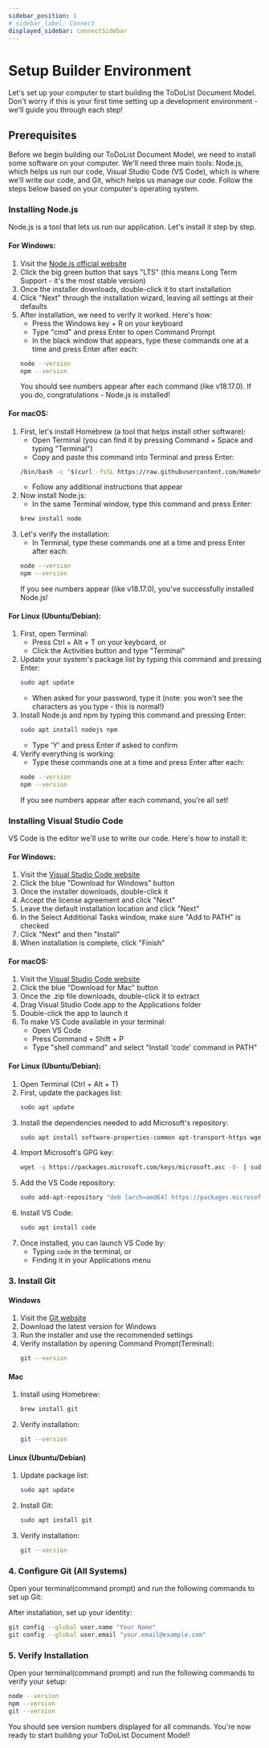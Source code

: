 ```yaml
---
sidebar_position: 1
# sidebar_label: Connect
displayed_sidebar: connectSidebar
---
```


# Setup Builder Environment

Let's set up your computer to start building the ToDoList Document Model. Don't worry if this is your first time setting up a development environment - we'll guide you through each step!

## Prerequisites

Before we begin building our ToDoList Document Model, we need to install some software on your computer. We'll need three main tools: Node.js, which helps us run our code, Visual Studio Code (VS Code), which is where we'll write our code, and Git, which helps us manage our code. Follow the steps below based on your computer's operating system.

### Installing Node.js

Node.js is a tool that lets us run our application. Let's install it step by step.

#### For Windows:
1. Visit the [Node.js official website](https://nodejs.org/)
2. Click the big green button that says "LTS" (this means Long Term Support - it's the most stable version)
3. Once the installer downloads, double-click it to start installation
4. Click "Next" through the installation wizard, leaving all settings at their defaults
5. After installation, we need to verify it worked. Here's how:
   - Press the Windows key + R on your keyboard
   - Type "cmd" and press Enter to open Command Prompt
   - In the black window that appears, type these commands one at a time and press Enter after each:
   ```bash
   node --version
   npm --version
   ```
   You should see numbers appear after each command (like v18.17.0). If you do, congratulations - Node.js is installed!

#### For macOS:
1. First, let's install Homebrew (a tool that helps install other software):
   - Open Terminal (you can find it by pressing Command + Space and typing "Terminal")
   - Copy and paste this command into Terminal and press Enter:
   ```bash
   /bin/bash -c "$(curl -fsSL https://raw.githubusercontent.com/Homebrew/install/HEAD/install.sh)"
   ```
   - Follow any additional instructions that appear
2. Now install Node.js:
   - In the same Terminal window, type this command and press Enter:
   ```bash
   brew install node
   ```
3. Let's verify the installation:
   - In Terminal, type these commands one at a time and press Enter after each:
   ```bash
   node --version
   npm --version
   ```
   If you see numbers appear (like v18.17.0), you've successfully installed Node.js!

#### For Linux (Ubuntu/Debian):
1. First, open Terminal:
   - Press Ctrl + Alt + T on your keyboard, or
   - Click the Activities button and type "Terminal"
2. Update your system's package list by typing this command and pressing Enter:
   ```bash
   sudo apt update
   ```
   - When asked for your password, type it (note: you won't see the characters as you type - this is normal!)
3. Install Node.js and npm by typing this command and pressing Enter:
   ```bash
   sudo apt install nodejs npm
   ```
   - Type 'Y' and press Enter if asked to confirm
4. Verify everything is working:
   - Type these commands one at a time and press Enter after each:
   ```bash
   node --version
   npm --version
   ```
   If you see numbers appear after each command, you're all set!

### Installing Visual Studio Code

VS Code is the editor we'll use to write our code. Here's how to install it:

#### For Windows:
1. Visit the [Visual Studio Code website](https://code.visualstudio.com/)
2. Click the blue "Download for Windows" button
3. Once the installer downloads, double-click it
4. Accept the license agreement and click "Next"
5. Leave the default installation location and click "Next"
6. In the Select Additional Tasks window, make sure "Add to PATH" is checked
7. Click "Next" and then "Install"
8. When installation is complete, click "Finish"

#### For macOS:
1. Visit the [Visual Studio Code website](https://code.visualstudio.com/)
2. Click the blue "Download for Mac" button
3. Once the .zip file downloads, double-click it to extract
4. Drag Visual Studio Code.app to the Applications folder
5. Double-click the app to launch it
6. To make VS Code available in your terminal:
   - Open VS Code
   - Press Command + Shift + P
   - Type "shell command" and select "Install 'code' command in PATH"

#### For Linux (Ubuntu/Debian):
1. Open Terminal (Ctrl + Alt + T)
2. First, update the packages list:
   ```bash
   sudo apt update
   ```
3. Install the dependencies needed to add Microsoft's repository:
   ```bash
   sudo apt install software-properties-common apt-transport-https wget
   ```
4. Import Microsoft's GPG key:
   ```bash
   wget -q https://packages.microsoft.com/keys/microsoft.asc -O- | sudo apt-key add -
   ```
5. Add the VS Code repository:
   ```bash
   sudo add-apt-repository "deb [arch=amd64] https://packages.microsoft.com/repos/vscode stable main"
   ```
6. Install VS Code:
   ```bash
   sudo apt install code
   ```
7. Once installed, you can launch VS Code by:
   - Typing `code` in the terminal, or
   - Finding it in your Applications menu

### 3. Install Git

#### Windows
1. Visit the [Git website](https://git-scm.com/)
2. Download the latest version for Windows
3. Run the installer and use the recommended settings
4. Verify installation by opening Command Prompt(Terminal):
   ```bash
   git --version
   ```

#### Mac
1. Install using Homebrew:
   ```bash
   brew install git
   ```
2. Verify installation:
   ```bash
   git --version
   ```

#### Linux (Ubuntu/Debian)
1. Update package list:
   ```bash
   sudo apt update
   ```
2. Install Git:
   ```bash
   sudo apt install git
   ```
3. Verify installation:
   ```bash
   git --version
   ```

### 4. Configure Git (All Systems)

Open your terminal(command prompt) and run the following commands to set up Git:

After installation, set up your identity:
```bash
git config --global user.name "Your Name"
git config --global user.email "your.email@example.com"
```

### 5. Verify Installation

Open your terminal(command prompt) and run the following commands to verify your setup:
```bash
node --version
npm --version
git --version
```

You should see version numbers displayed for all commands. You're now ready to start building your ToDoList Document Model!
